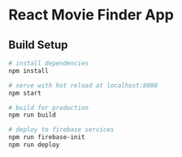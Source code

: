 # React Movie Finder App

## Build Setup

``` bash
# install dependencies
npm install

# serve with hot reload at localhost:8080
npm start

# build for production 
npm run build

# deploy to firebase services 
npm run firebase-init
npm run deploy